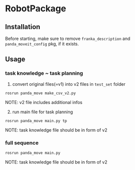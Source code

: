 # RobotPackage

## Installation

Before starting, make sure to remove `franka_description` and `panda_moveit_config` pkg, if it exists.

## Usage

### task knowledge ~ task planning

1. convert original files(=v1) into v2 files in `test_set` folder
```
rosrun panda_move make_csv_v2.py
```
NOTE: v2 file includes additional infos

2. run main file for task planning
```
rosrun panda_move main.py tp
```
NOTE: task knowledge file should be in form of v2

### full sequence
```
rosrun panda_move main.py
```
NOTE: task knowledge file should be in form of v2